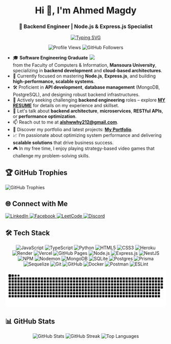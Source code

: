 <h1 align="center">Hi 👋, I'm Ahmed Magdy</h1>
<h3 align="center">🚀 Backend Engineer | Node.js & Express.js Specialist</h3>

<p align="center">
  <a href="https://git.io/typing-svg">
    <img src="https://readme-typing-svg.demolab.com?font=Fira+Code&weight=900&size=25&pause=1000&color=8CC84B&center=true&vCenter=true&width=600&height=100&lines=Backend+Engineer+%7C+Node.js+Expert;Building+Scalable+%26+Efficient+Systems;Software+Engineering+Graduate+%7C+Mansoura+University" alt="Typing SVG" />
  </a>
</p>

<p align="center">
  <img src="https://komarev.com/ghpvc/?username=AhmedDR200&label=Profile%20views&color=0e75b6&style=flat" alt="Profile Views" />
  <img src="https://img.shields.io/github/followers/AhmedDR200?label=Followers&style=social" alt="GitHub Followers" />
</p>

<img align="right" src="https://user-images.githubusercontent.com/63050133/156676671-d5b2e362-97d4-4404-9447-dd71ddfea82f.gif" width="240px"/>

- 🎓 **Software Engineering Graduate** from the Faculty of Computers & Information, **Mansoura University**, specializing in **backend development** and **cloud-based architectures**.
- 🌱 Currently focused on mastering **Node.js**, **Express.js**, and building **high-performance, scalable systems**.
- 🛠️ Proficient in **API development**, **database management** (MongoDB, PostgreSQL), and designing robust backend infrastructures.
- 💼 Actively seeking challenging **backend engineering** roles – explore [**MY RESUME**](https://flowcv.com/resume/srkw1oiilq) for details on my experience and skillset.
- 💬 Let's talk about **backend architecture**, **microservices**, **RESTful APIs**, or **performance optimization**.
- 📫 Reach out to me at **alshwwhy212@gmail.com**.
- 🌟 Discover my portfolio and latest projects: [**My Portfolio**](https://ahmed-magdy.vercel.app/).
- 📈 I’m passionate about optimizing system performance and delivering **scalable solutions** that drive business success.
- 🎮 In my free time, I enjoy playing strategy-based video games that challenge my problem-solving skills.

## 🏆 GitHub Trophies
![GitHub Trophies](https://github-profile-trophy.vercel.app/?username=AhmedDr200&theme=dracula&no-frame=false&no-bg=true&margin-w=4)

## 🌐 Connect with Me
<p align="left">
  <a href="https://linkedin.com/in/am412002" target="_blank" rel="noopener noreferrer">
    <img src="https://img.shields.io/badge/LinkedIn-%230077B5.svg?style=for-the-badge&logo=linkedin&logoColor=white" alt="LinkedIn" />
  </a>
  <a href="https://fb.com/ahmed.alshwehy.5" target="_blank" rel="noopener noreferrer">
    <img src="https://img.shields.io/badge/Facebook-%231877F2.svg?style=for-the-badge&logo=facebook&logoColor=white" alt="Facebook" />
  </a>
  <a href="https://www.leetcode.com/AhmedDR200" target="_blank" rel="noopener noreferrer">
    <img src="https://img.shields.io/badge/LeetCode-%23F9DC3E.svg?style=for-the-badge&logo=leetcode&logoColor=black" alt="LeetCode" />
  </a>
  <a href="https://discord.gg/Y4hT8YzC" target="_blank" rel="noopener noreferrer">
    <img src="https://img.shields.io/badge/Discord-%237289DA.svg?style=for-the-badge&logo=discord&logoColor=white" alt="Discord" />
  </a>
</p>

## 🛠️ Tech Stack
<p align="center">
  <img src="https://img.shields.io/badge/JavaScript-%23323330.svg?style=for-the-badge&logo=javascript&logoColor=%23F7DF1E" alt="JavaScript" />
  <img src="https://img.shields.io/badge/TypeScript-%23007ACC.svg?style=for-the-badge&logo=typescript&logoColor=white" alt="TypeScript" />
  <img src="https://img.shields.io/badge/Python-%233367A0.svg?style=for-the-badge&logo=python&logoColor=white" alt="Python" />
  <img src="https://img.shields.io/badge/HTML5-%23E34F26.svg?style=for-the-badge&logo=html5&logoColor=white" alt="HTML5" />
  <img src="https://img.shields.io/badge/CSS3-%231572B6.svg?style=for-the-badge&logo=css3&logoColor=white" alt="CSS3" />
  <img src="https://img.shields.io/badge/Heroku-%23430098.svg?style=for-the-badge&logo=heroku&logoColor=white" alt="Heroku" />
  <img src="https://img.shields.io/badge/Render-%2346E3B7.svg?style=for-the-badge&logo=render&logoColor=white" alt="Render" />
  <img src="https://img.shields.io/badge/Vercel-%23000000.svg?style=for-the-badge&logo=vercel&logoColor=white" alt="Vercel" />
  <img src="https://img.shields.io/badge/GitHub%20Pages-%23121013.svg?style=for-the-badge&logo=github&logoColor=white" alt="GitHub Pages" />
  <img src="https://img.shields.io/badge/Node.js-%236DA55F.svg?style=for-the-badge&logo=node.js&logoColor=white" alt="Node.js" />
  <img src="https://img.shields.io/badge/Express.js-%23404D59.svg?style=for-the-badge&logo=express&logoColor=white" alt="Express.js" />
  <img src="https://img.shields.io/badge/NestJS-%23E0234E.svg?style=for-the-badge&logo=nestjs&logoColor=white" alt="NestJS" />
  <img src="https://img.shields.io/badge/NPM-%23CB3837.svg?style=for-the-badge&logo=npm&logoColor=white" alt="NPM" />
  <img src="https://img.shields.io/badge/Nodemon-%23323330.svg?style=for-the-badge&logo=nodemon&logoColor=%BBDEAD" alt="Nodemon" />
  <img src="https://img.shields.io/badge/MongoDB-%234EA94B.svg?style=for-the-badge&logo=mongodb&logoColor=white" alt="MongoDB" />
  <img src="https://img.shields.io/badge/SQLite-%2307405E.svg?style=for-the-badge&logo=sqlite&logoColor=white" alt="SQLite" />
  <img src="https://img.shields.io/badge/Postgres-%23316192.svg?style=for-the-badge&logo=postgresql&logoColor=white" alt="Postgres" />
  <img src="https://img.shields.io/badge/Prisma-%233982CE.svg?style=for-the-badge&logo=prisma&logoColor=white" alt="Prisma" />
  <img src="https://img.shields.io/badge/Sequelize-%2352B0E7.svg?style=for-the-badge&logo=sequelize&logoColor=white" alt="Sequelize" />
  <img src="https://img.shields.io/badge/Git-%23F05033.svg?style=for-the-badge&logo=git&logoColor=white" alt="Git" />
  <img src="https://img.shields.io/badge/GitHub-%23121011.svg?style=for-the-badge&logo=github&logoColor=white" alt="GitHub" />
  <img src="https://img.shields.io/badge/Docker-%230DB7ED.svg?style=for-the-badge&logo=docker&logoColor=white" alt="Docker" />
  <img src="https://img.shields.io/badge/Postman-%23FF6C37.svg?style=for-the-badge&logo=postman&logoColor=white" alt="Postman" />
  <img src="https://img.shields.io/badge/ESLint-%234B3263.svg?style=for-the-badge&logo=eslint&logoColor=white" alt="ESLint" />
</p>

<img src="https://raw.githubusercontent.com/pythondeveloper6/pythondeveloper6/output/snake.svg" alt="Snake animation" />

## 📊 GitHub Stats
<p align="center">
  <img src="https://github-readme-stats.vercel.app/api?username=AhmedDr200&theme=dracula&hide_border=true&include_all_commits=false&count_private=false" alt="GitHub Stats" />
  <img src="https://github-readme-streak-stats.herokuapp.com/?user=AhmedDr200&theme=dracula&hide_border=true" alt="GitHub Streak" />
  <img src="https://github-readme-stats.vercel.app/api/top-langs/?username=AhmedDr200&theme=dracula&hide_border=true&include_all_commits=false&count_private=false&layout=compact" alt="Top Languages" />
</p>

<p align="center">
  <img src="https://raw.githubusercontent.com/pythondeveloper6/pythondeveloper6
